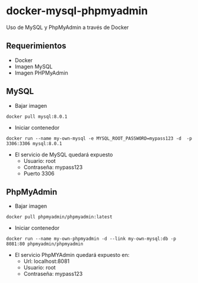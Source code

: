 # docker-mysql-phpmyadmin
 Uso de MySQL y PhpMyAdmin a través de Docker 

## Requerimientos

- Docker
- Imagen MySQL
- Imagen PHPMyAdmin

## MySQL

- Bajar imagen

````
docker pull mysql:8.0.1
````

- Iniciar contenedor

````
docker run --name my-own-mysql -e MYSQL_ROOT_PASSWORD=mypass123 -d  -p 3306:3306 mysql:8.0.1
````

- El servicio de MySQL quedará expuesto
  - Usuario: root
  - Contraseña: mypass123
  - Puerto 3306

## PhpMyAdmin

- Bajar imagen

`````
docker pull phpmyadmin/phpmyadmin:latest
`````

- Iniciar contenedor

````
docker run --name my-own-phpmyadmin -d --link my-own-mysql:db -p 8081:80 phpmyadmin/phpmyadmin
````

- El servicio PhpMYAdmin quedará expuesto en:
  - Url: localhost:8081
  - Usuario: root
  - Contraseña: mypass123

